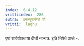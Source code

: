 ```yaml
---
index:  6.4.12
vrittiindex:  286
sutra:  इन्हन्पूषार्यम्णां शौ
vritti:  laghu 
---
```


एषां शावेवोपधाया दीर्घो नान्यत्र. इति निषेधे प्राप्ते -.

